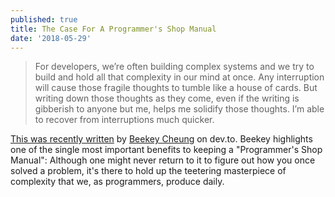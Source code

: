 ```yaml
---
published: true
title: The Case For A Programmer's Shop Manual
date: '2018-05-29'
---
```


> For developers, 
> we’re often building complex systems and we try to build and hold all that complexity in our mind at once. 
> Any interruption will cause those fragile thoughts to tumble like a house of cards. 
> But writing down those thoughts as they come, 
> even if the writing is gibberish to anyone but me, 
> helps me solidify those thoughts. 
> I’m able to recover from interruptions much quicker. 

[This was recently written][1] by [Beekey Cheung][2] on dev.to. 
Beekey highlights one of the single most important benefits to keeping a 
"Programmer's Shop Manual": 
Although one might never return to it to figure out how you once solved a problem, 
it's there to hold up the teetering masterpiece of complexity that we, 
as programmers, produce daily.

[1]: https://dev.to/pbeekums/when-multitasking-is-the-only-option-pga
[2]: https://twitter.com/PBeekums
